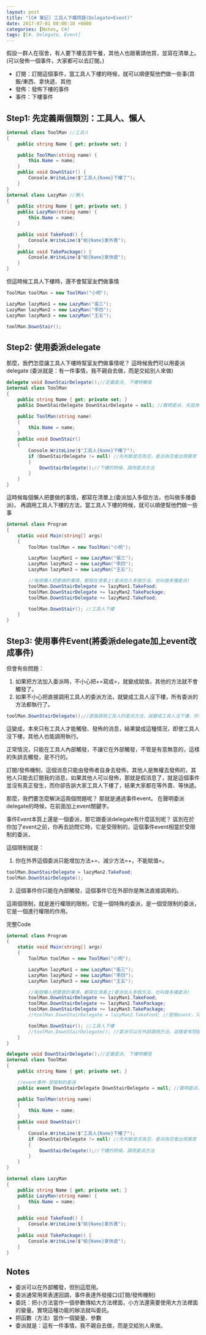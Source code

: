 ```yaml
---
layout: post
title: "[C# 筆記] 工具人下樓問題(Delegate+Event)"
date: 2017-07-01 00:00:10 +0800
categories: [Notes, C#]
tags: [C#, Delegate, Event]
---
```


假設一群人在宿舍，有人要下樓去買午餐，其他人也跟著請他買，並寫在清單上。
(可以發佈一個事件，大家都可以去訂閱。)

- 訂閱：訂閱這個事件，當工具人下樓的時候，就可以順便幫他們做一些事(買飯/東西、拿快遞、其他
- 發佈：發佈下樓的事件
- 事件：下樓事件

## Step1: 先定義兩個類別：工具人、懶人
```c#
internal class ToolMan //工具人
{
    public string Name { get; private set; }

    public ToolMan(string name) {
        this.Name = name;
    }
    public void DownStair() {
        Console.WriteLine($"工具人{Name}下樓了");
    }
}
internal class LazyMan //懶人
{
    public string Name { get; private set; }
    public LazyMan(string name) {
        this.Name = name;
    }

    public void TakeFood() {
        Console.WriteLine($"給{Name}拿外賣");
    }
    public void TakePackage() {
        Console.WriteLine($"給{Name}拿快遞");
    }
}
```
但這時候工具人下樓時，還不會幫室友們做事情
```c#
ToolMan toolMan = new ToolMan("小明");

LazyMan lazyMan1 = new LazyMan("張三");
LazyMan lazyMan2 = new LazyMan("李四");
LazyMan lazyMan3 = new LazyMan("王五");

toolMan.DownStair();
```
## Step2: 使用委派delegate
那麼，我們怎麼讓工具人下樓時幫室友們做事情呢？
這時候我們可以用委派delegate
(委派就是：有一件事情，我不親自去做，而是交給別人來做)

```c#
delegate void DownStairDelegate();//定義委派, 下樓時觸發
internal class ToolMan
{
    public string Name { get; private set; }
    public DownStairDelegate DownStairDelegate = null; //聲明委派，先設為空

    public ToolMan(string name)
    {
        this.Name = name;
    }
    public void DownStair()
    {
        Console.WriteLine($"工具人{Name}下樓了");
        if (DownStairDelegate != null) //先判斷是否為空，委派為空會出現異常
        {
            DownStairDelegate();//下樓的時候，調用委派方法
        }
    }
}
```
這時候每個懶人把要做的事情，都寫在清單上(委派加入多個方法，也叫做多播委派)，
再調用工具人下樓的方法，當工具人下樓的時候，就可以順便幫他們做一些事
```c#
internal class Program
{
    static void Main(string[] args)
    {
        ToolMan toolMan = new ToolMan("小明");

        LazyMan lazyMan1 = new LazyMan("張三");
        LazyMan lazyMan2 = new LazyMan("李四");
        LazyMan lazyMan3 = new LazyMan("王五");

        //每個懶人把要做的事情，都寫在清單上(委派加入多個方法，也叫做多播委派)
        toolMan.DownStairDelegate += lazyMan1.TakeFood;
        toolMan.DownStairDelegate += lazyMan2.TakePackage;
        toolMan.DownStairDelegate += lazyMan2.TakeFood;

        toolMan.DownStair(); //工具人下樓
    }
}
```
## Step3: 使用事件Event(將委派delegate加上event改成事件)
但會有些問題：
1. 如果把方法加入委派時，不小心把+=寫成=，就變成賦值，其他的方法就不會觸發了。
2. 如果不小心把直接調用工具人的委派方法，就變成工具人沒下樓，所有委派的方法都執行了。

```c#
toolMan.DownStairDelegate();//直接調用工具人的委派方法，就變成工具人沒下樓，所有委派的方法都執行了。
```
這變成，本來只有工具人才能觸發、發佈的消息，結果變成這種情況，即使工具人沒下樓，其他人也能調用執行。

正常情況，只能在工具人內部觸發，不讓它在外部觸發，不管是有意無意的，這樣的失誤去觸發，是不行的。

訂閱/發佈機制，這個消息只能由發佈者自身去發佈，其他人是無權去發佈的，其他人只能去訂閱我的消息，如果其他人可以發佈，那就是假消息了，就是這個事件並沒有真正發生，而你卻告訴大家工具人下樓了，結果大家都在等外賣、等快遞。

那麼，我們要怎麼解決這兩個問題呢？
那就是通過事件event。 在聲明委派delegate的時候，在前面加上event關鍵字。

事件Event本質上還是一個委派，那它跟委派delegate有什麼區別呢？
區別在於你加了event之前，你再去訪問它時，它是受限制的，這個事件event相當於受限制的委派，

這個限制就是：
1. 你在外界這個委派只能增加方法+=、減少方法=+，不能賦值=。
```c#
toolMan.DownStairDelegate = lazyMan2.TakeFood;
toolMan.DownStairDelegate();
```
2. 這個事件你只能在內部觸發，這個事件它在外部你是無法直接調用的。

這兩個限制，就是進行權限的限制，它是一個特殊的委派，是一個受限制的委派，它是一個進行權限的作用。

完整Code
```c#
internal class Program
{
    static void Main(string[] args)
    {
        ToolMan toolMan = new ToolMan("小明");

        LazyMan lazyMan1 = new LazyMan("張三");
        LazyMan lazyMan2 = new LazyMan("李四");
        LazyMan lazyMan3 = new LazyMan("王五");

        //每個懶人把要做的事情，都寫在清單上(委派加入多個方法，也叫做多播委派)
        toolMan.DownStairDelegate += lazyMan1.TakeFood;
        toolMan.DownStairDelegate += lazyMan2.TakePackage;
        toolMan.DownStairDelegate += lazyMan3.TakePackage;
        //toolMan.DownStairDelegate = lazyMan2.TakeFood; //使用event，只能+=或-=，不能賦值=

        toolMan.DownStair(); //工具人下樓
        //toolMan.DownStairDelegate(); //委派可以在外部調用方法，這樣會有問題的，所以要改成event, 讓它只能在工具人內部調用
    }
}
```
```c#
delegate void DownStairDelegate();//定義委派, 下樓時觸發
internal class ToolMan
{
    public string Name { get; private set; }

    //event事件-受限制的委派
    public event DownStairDelegate DownStairDelegate = null; //聲明委派，先設為空

    public ToolMan(string name)
    {
        this.Name = name;
    }
    public void DownStair()
    {
        Console.WriteLine($"工具人{Name}下樓了");
        if (DownStairDelegate != null) //先判斷是否為空，委派為空會出現異常
        {
            DownStairDelegate();//下樓的時候，調用委派方法
        }
    }
}
```
```c#
internal class LazyMan
{
    public string Name { get; private set; }
    public LazyMan(string name) {
        this.Name = name;
    }

    public void TakeFood() {
        Console.WriteLine($"給{Name}拿外賣");
    }
    public void TakePackage() {
        Console.WriteLine($"給{Name}拿快遞");
    }
}
```
## Notes
- 委派可以在外部觸發，但別這麼用。   
- 委派通常用來表達回調，事件表達外發接口(訂閱/發佈機制)  
- 委託：把小方法當作一個參數傳給大方法裡面，小方法還需要使用大方法裡面的變量。實現這種功能的辦法就叫委託。  
- 把函數（方法）當作一個變量、參數   
- 委派就是：這有一件事情，我不親自去做，而是交給別人來做。   
